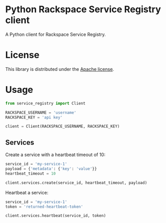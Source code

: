 # Python Rackspace Service Registry client

A Python client for Rackspace Service Registry.

# License

This library is distributed under the [Apache license](http://www.apache.org/licenses/LICENSE-2.0.html).

# Usage

```Python
from service_registry import Client

RACKSPACE_USERNAME = 'username'
RACKSPACE_KEY = 'api key'

client = Client(RACKSPACE_USERNAME, RACKSPACE_KEY)
```

## Services

Create a service with a heartbeat timeout of 10:

```Python
service_id = 'my-service-1'
payload = {'metadata': {'key': 'value'}}
heartbeat_timeout = 10

client.services.create(service_id, heartbeat_timeout, payload)
```

Heartbeat a service:

```Python
service_id = 'my-service-1'
token = 'returned-heartbeat-token'

client.services.heartbeat(service_id, token)
```
